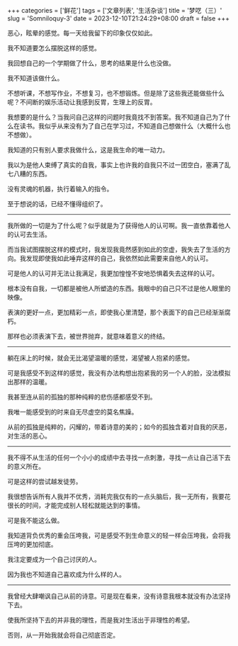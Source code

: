 ﻿+++
categories = ['鲜花']
tags = ['文章列表', '生活杂谈']
title = '梦呓（三）'
slug = 'Somniloquy-3'
date = 2023-12-10T21:24:29+08:00
draft = false
+++

恶心，眩晕的感觉。每一天给我留下的印象仅仅如此。

我不知道要怎么摆脱这样的感觉。

我回想自己的一个学期做了什么，思考的结果是什么也没做。

我不知道该做什么。

不想听课，不想写作业，不想复习，也不想锻炼。但是除了这些我还能做些什么呢？不间断的娱乐活动让我感到反胃，生理上的反胃。

我想要的是什么？当我问自己这样的问题时我竟找不到答案。我不知道自己为了什么在读书。我似乎从来没有为了自己在学习过，不知道自己想做什么（大概什么也不想做）。

我知道的只有别人要求我做什么，这是我生命的唯一动力。

我以为是他人束缚了真实的自我，事实上也许我的自我只不过一团空白，塞满了乱七八糟的东西。

没有灵魂的机器，执行着输入的指令。

至于想说的话，已经不懂得组织了。

___

我所做的一切是为了什么呢？似乎就是为了获得他人的认可啊。我一直依靠着他人的认可去生活。

而当我试图摆脱这样的模式时，我发现我竟然感到如此的空虚，我失去了生活的方向。我发现即使我如此唾弃这样的自己，我依然如此需要来自他人的认可。

可是他人的认可并无法让我满足，我更加惶惶不安地恐惧着失去这样的认可。

根本没有自我，一切都是被他人所塑造的东西。我眼中的自己只不过是他人眼里的映像。

表演的更好一点，更加精彩一点，即使我心里清楚，那个表面下的自己已经渐渐腐朽。

那样也必须表演下去，被世界抛弃，就意味着意义的终结。

___

躺在床上的时候，就会无比渴望温暖的感觉，渴望被人抱紧的感觉。

可是我感受不到这样的感觉，我没有办法构想出抱紧我的另一个人的脸，没法模拟出那样的温暖。

我甚至连从前的孤独的那种纯粹的悲伤感都感受不到。

我唯一能感受到的时来自无尽虚空的莫名焦躁。

从前的孤独是纯粹的，闪耀的，带着诗意的美的；如今的孤独含着对自我的厌恶，对生活的恶心。

___

我不得不从生活的任何一个小小的成绩中去寻找一点刺激，寻找一点让自己活下去的意义所在。

可是这样的尝试越发徒劳。

我很想告诉所有人我并不优秀，消耗完我仅有的一点头脑后，我一无所有，我要花很长的时间，才能完成别人轻松就能达到的事情。

可是我不能这么做。

我知道背负优秀的重会压垮我，可是感受不到生命意义的轻一样会压垮我，会将我压垮的更加彻底。

我注定要成为一个自己讨厌的人。

因为我也不知道自己喜欢成为什么样的人。

___

我曾经大肆嘲讽自己从前的诗意。可是现在看来，没有诗意我根本就没有办法坚持下去。

使我所坚持下去的并非我的理性，而是我对生活出于非理性的希望。

否则，从一开始我就会将自己彻底否定。









